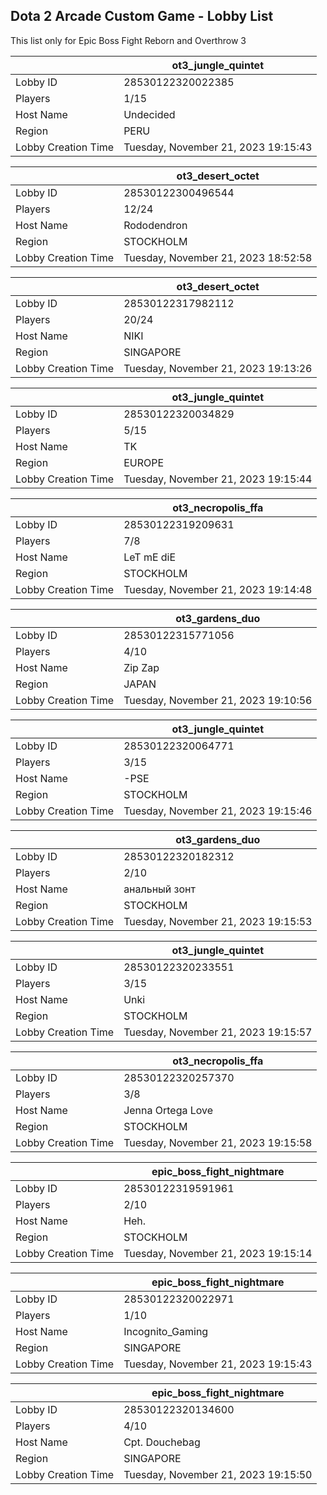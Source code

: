 ## Dota 2 Arcade Custom Game - Lobby List

This list only for Epic Boss Fight Reborn and Overthrow 3

|  | ot3_jungle_quintet |
| ------ | ------ |
| Lobby ID | 28530122320022385 |
| Players | 1/15 |
| Host Name | Undecided |
| Region | PERU |
| Lobby Creation Time | Tuesday, November 21, 2023 19:15:43 |


|  | ot3_desert_octet |
| ------ | ------ |
| Lobby ID | 28530122300496544 |
| Players | 12/24 |
| Host Name | Rododendron |
| Region | STOCKHOLM |
| Lobby Creation Time | Tuesday, November 21, 2023 18:52:58 |


|  | ot3_desert_octet |
| ------ | ------ |
| Lobby ID | 28530122317982112 |
| Players | 20/24 |
| Host Name | NIKI |
| Region | SINGAPORE |
| Lobby Creation Time | Tuesday, November 21, 2023 19:13:26 |


|  | ot3_jungle_quintet |
| ------ | ------ |
| Lobby ID | 28530122320034829 |
| Players | 5/15 |
| Host Name | TK |
| Region | EUROPE |
| Lobby Creation Time | Tuesday, November 21, 2023 19:15:44 |


|  | ot3_necropolis_ffa |
| ------ | ------ |
| Lobby ID | 28530122319209631 |
| Players | 7/8 |
| Host Name | LeT mE diE |
| Region | STOCKHOLM |
| Lobby Creation Time | Tuesday, November 21, 2023 19:14:48 |


|  | ot3_gardens_duo |
| ------ | ------ |
| Lobby ID | 28530122315771056 |
| Players | 4/10 |
| Host Name | Zip Zap |
| Region | JAPAN |
| Lobby Creation Time | Tuesday, November 21, 2023 19:10:56 |


|  | ot3_jungle_quintet |
| ------ | ------ |
| Lobby ID | 28530122320064771 |
| Players | 3/15 |
| Host Name | -PSE |
| Region | STOCKHOLM |
| Lobby Creation Time | Tuesday, November 21, 2023 19:15:46 |


|  | ot3_gardens_duo |
| ------ | ------ |
| Lobby ID | 28530122320182312 |
| Players | 2/10 |
| Host Name | анальный зонт |
| Region | STOCKHOLM |
| Lobby Creation Time | Tuesday, November 21, 2023 19:15:53 |


|  | ot3_jungle_quintet |
| ------ | ------ |
| Lobby ID | 28530122320233551 |
| Players | 3/15 |
| Host Name | Unki |
| Region | STOCKHOLM |
| Lobby Creation Time | Tuesday, November 21, 2023 19:15:57 |


|  | ot3_necropolis_ffa |
| ------ | ------ |
| Lobby ID | 28530122320257370 |
| Players | 3/8 |
| Host Name | Jenna Ortega Love |
| Region | STOCKHOLM |
| Lobby Creation Time | Tuesday, November 21, 2023 19:15:58 |


|  | epic_boss_fight_nightmare |
| ------ | ------ |
| Lobby ID | 28530122319591961 |
| Players | 2/10 |
| Host Name | Heh. |
| Region | STOCKHOLM |
| Lobby Creation Time | Tuesday, November 21, 2023 19:15:14 |


|  | epic_boss_fight_nightmare |
| ------ | ------ |
| Lobby ID | 28530122320022971 |
| Players | 1/10 |
| Host Name | Incognito_Gaming |
| Region | SINGAPORE |
| Lobby Creation Time | Tuesday, November 21, 2023 19:15:43 |


|  | epic_boss_fight_nightmare |
| ------ | ------ |
| Lobby ID | 28530122320134600 |
| Players | 4/10 |
| Host Name | Cpt. Douchebag |
| Region | SINGAPORE |
| Lobby Creation Time | Tuesday, November 21, 2023 19:15:50 |



